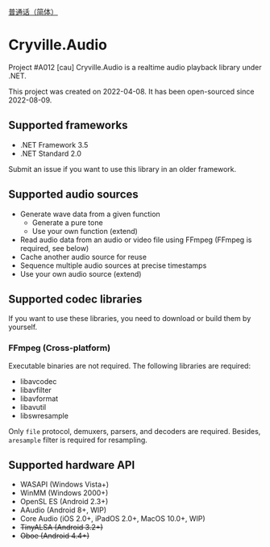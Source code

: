 [普通话（简体）](README_cmn-hans.md)

# Cryville.Audio
Project #A012 [cau] Cryville.Audio is a realtime audio playback library under .NET.

This project was created on 2022-04-08. It has been open-sourced since 2022-08-09.

## Supported frameworks
- .NET Framework 3.5
- .NET Standard 2.0

Submit an issue if you want to use this library in an older framework.

## Supported audio sources
- Generate wave data from a given function
  - Generate a pure tone
  - Use your own function (extend)
- Read audio data from an audio or video file using FFmpeg (FFmpeg is required, see below)
- Cache another audio source for reuse
- Sequence multiple audio sources at precise timestamps
- Use your own audio source (extend)

## Supported codec libraries
If you want to use these libraries, you need to download or build them by yourself.

### FFmpeg (Cross-platform)
Executable binaries are not required. The following libraries are required:
- libavcodec
- libavfilter
- libavformat
- libavutil
- libswresample

Only `file` protocol, demuxers, parsers, and decoders are required. Besides, `aresample` filter is required for resampling.

## Supported hardware API
- WASAPI (Windows Vista+)
- WinMM (Windows 2000+)
- OpenSL ES (Android 2.3+)
- AAudio (Android 8+, WIP)
- Core Audio (iOS 2.0+, iPadOS 2.0+, MacOS 10.0+, WIP)
- ~~TinyALSA (Android 3.2+)~~
- ~~Oboe (Android 4.4+)~~
